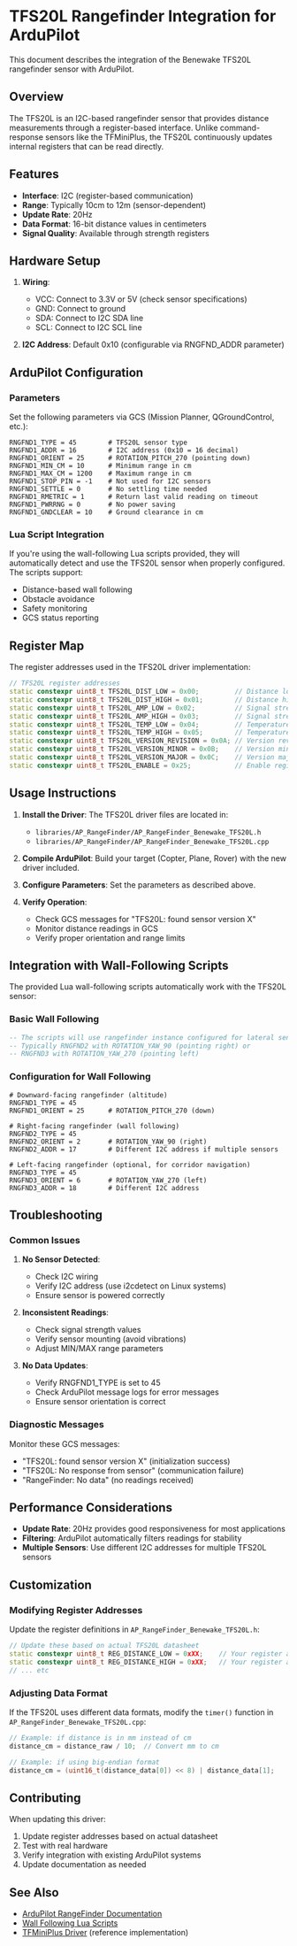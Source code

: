# TFS20L Rangefinder Integration for ArduPilot

This document describes the integration of the Benewake TFS20L rangefinder sensor with ArduPilot.

## Overview

The TFS20L is an I2C-based rangefinder sensor that provides distance measurements through a register-based interface. Unlike command-response sensors like the TFMiniPlus, the TFS20L continuously updates internal registers that can be read directly.

## Features

- **Interface**: I2C (register-based communication)
- **Range**: Typically 10cm to 12m (sensor-dependent)
- **Update Rate**: 20Hz
- **Data Format**: 16-bit distance values in centimeters
- **Signal Quality**: Available through strength registers

## Hardware Setup

1. **Wiring**:
   - VCC: Connect to 3.3V or 5V (check sensor specifications)
   - GND: Connect to ground
   - SDA: Connect to I2C SDA line
   - SCL: Connect to I2C SCL line

2. **I2C Address**: Default 0x10 (configurable via RNGFND_ADDR parameter)

## ArduPilot Configuration

### Parameters

Set the following parameters via GCS (Mission Planner, QGroundControl, etc.):

```
RNGFND1_TYPE = 45        # TFS20L sensor type
RNGFND1_ADDR = 16        # I2C address (0x10 = 16 decimal)
RNGFND1_ORIENT = 25      # ROTATION_PITCH_270 (pointing down)
RNGFND1_MIN_CM = 10      # Minimum range in cm
RNGFND1_MAX_CM = 1200    # Maximum range in cm
RNGFND1_STOP_PIN = -1    # Not used for I2C sensors
RNGFND1_SETTLE = 0       # No settling time needed
RNGFND1_RMETRIC = 1      # Return last valid reading on timeout
RNGFND1_PWRRNG = 0       # No power saving
RNGFND1_GNDCLEAR = 10    # Ground clearance in cm
```

### Lua Script Integration

If you're using the wall-following Lua scripts provided, they will automatically detect and use the TFS20L sensor when properly configured. The scripts support:

- Distance-based wall following
- Obstacle avoidance
- Safety monitoring
- GCS status reporting

## Register Map

The register addresses used in the TFS20L driver implementation:

```cpp
// TFS20L register addresses
static constexpr uint8_t TFS20L_DIST_LOW = 0x00;         // Distance low byte
static constexpr uint8_t TFS20L_DIST_HIGH = 0x01;        // Distance high byte  
static constexpr uint8_t TFS20L_AMP_LOW = 0x02;          // Signal strength/amplitude low byte
static constexpr uint8_t TFS20L_AMP_HIGH = 0x03;         // Signal strength/amplitude high byte
static constexpr uint8_t TFS20L_TEMP_LOW = 0x04;         // Temperature low byte
static constexpr uint8_t TFS20L_TEMP_HIGH = 0x05;        // Temperature high byte
static constexpr uint8_t TFS20L_VERSION_REVISION = 0x0A; // Version revision byte
static constexpr uint8_t TFS20L_VERSION_MINOR = 0x0B;    // Version minor byte
static constexpr uint8_t TFS20L_VERSION_MAJOR = 0x0C;    // Version major byte
static constexpr uint8_t TFS20L_ENABLE = 0x25;           // Enable register
```

## Usage Instructions

1. **Install the Driver**: The TFS20L driver files are located in:
   - `libraries/AP_RangeFinder/AP_RangeFinder_Benewake_TFS20L.h`
   - `libraries/AP_RangeFinder/AP_RangeFinder_Benewake_TFS20L.cpp`

2. **Compile ArduPilot**: Build your target (Copter, Plane, Rover) with the new driver included.

3. **Configure Parameters**: Set the parameters as described above.

4. **Verify Operation**: 
   - Check GCS messages for "TFS20L: found sensor version X"
   - Monitor distance readings in GCS
   - Verify proper orientation and range limits

## Integration with Wall-Following Scripts

The provided Lua wall-following scripts automatically work with the TFS20L sensor:

### Basic Wall Following
```lua
-- The scripts will use rangefinder instance configured for lateral sensing
-- Typically RNGFND2 with ROTATION_YAW_90 (pointing right) or 
-- RNGFND3 with ROTATION_YAW_270 (pointing left)
```

### Configuration for Wall Following
```
# Downward-facing rangefinder (altitude)
RNGFND1_TYPE = 45
RNGFND1_ORIENT = 25      # ROTATION_PITCH_270 (down)

# Right-facing rangefinder (wall following)  
RNGFND2_TYPE = 45
RNGFND2_ORIENT = 2       # ROTATION_YAW_90 (right)
RNGFND2_ADDR = 17        # Different I2C address if multiple sensors

# Left-facing rangefinder (optional, for corridor navigation)
RNGFND3_TYPE = 45
RNGFND3_ORIENT = 6       # ROTATION_YAW_270 (left)
RNGFND3_ADDR = 18        # Different I2C address
```

## Troubleshooting

### Common Issues

1. **No Sensor Detected**:
   - Check I2C wiring
   - Verify I2C address (use i2cdetect on Linux systems)
   - Ensure sensor is powered correctly

2. **Inconsistent Readings**:
   - Check signal strength values
   - Verify sensor mounting (avoid vibrations)
   - Adjust MIN/MAX range parameters

3. **No Data Updates**:
   - Verify RNGFND1_TYPE is set to 45
   - Check ArduPilot message logs for error messages
   - Ensure sensor orientation is correct

### Diagnostic Messages

Monitor these GCS messages:
- "TFS20L: found sensor version X" (initialization success)
- "TFS20L: No response from sensor" (communication failure)
- "RangeFinder: No data" (no readings received)

## Performance Considerations

- **Update Rate**: 20Hz provides good responsiveness for most applications
- **Filtering**: ArduPilot automatically filters readings for stability
- **Multiple Sensors**: Use different I2C addresses for multiple TFS20L sensors

## Customization

### Modifying Register Addresses

Update the register definitions in `AP_RangeFinder_Benewake_TFS20L.h`:

```cpp
// Update these based on actual TFS20L datasheet
static constexpr uint8_t REG_DISTANCE_LOW = 0xXX;    // Your register address
static constexpr uint8_t REG_DISTANCE_HIGH = 0xXX;   // Your register address
// ... etc
```

### Adjusting Data Format

If the TFS20L uses different data formats, modify the `timer()` function in `AP_RangeFinder_Benewake_TFS20L.cpp`:

```cpp
// Example: if distance is in mm instead of cm
distance_cm = distance_raw / 10;  // Convert mm to cm

// Example: if using big-endian format
distance_cm = (uint16_t(distance_data[0]) << 8) | distance_data[1];
```

## Contributing

When updating this driver:
1. Update register addresses based on actual datasheet
2. Test with real hardware
3. Verify integration with existing ArduPilot systems
4. Update documentation as needed

## See Also

- [ArduPilot RangeFinder Documentation](https://ardupilot.org/copter/docs/common-rangefinder-landingpage.html)
- [Wall Following Lua Scripts](wall_follow_documentation.md)
- [TFMiniPlus Driver](AP_RangeFinder_Benewake_TFMiniPlus.cpp) (reference implementation)

